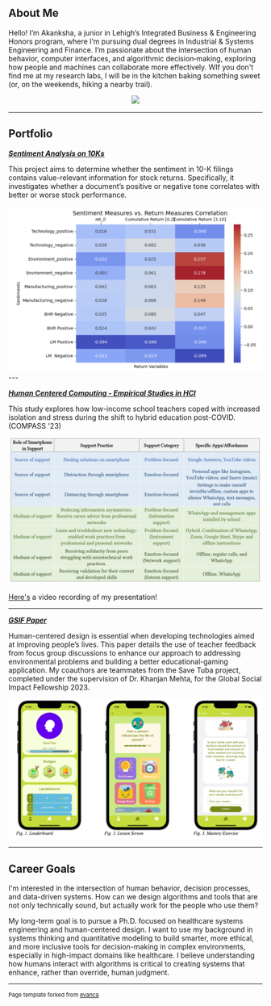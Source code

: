 ## About Me

Hello! I’m Akanksha, a junior in Lehigh’s Integrated Business & Engineering Honors program, where I’m pursuing dual degrees in Industrial & Systems Engineering and Finance. I’m passionate about the intersection of human behavior, computer interfaces, and algorithmic decision‐making, exploring how people and machines can collaborate more effectively. WIf you don't find me at my research labs, I will be in the kitchen baking something sweet (or, on the weekends, hiking a nearby trail).

<!-- Upload your own photo and change the path -->

<p style="text-align:center;">
  <img class="img-circle" src="https://github.com/akankshagavade/akankshagavade.github.io/raw/master/images/gsif.png" width="50%">
</p>

---

## Portfolio

<!-- You can link to other websites, PDFs in this repo, and other pages in this repo -->

_**[Sentiment Analysis on 10Ks](images/report.md)**_

This project aims to determine whether the sentiment in 10-K filings contains value-relevant information for stock returns. Specifically, it investigates whether a document’s positive or negative tone correlates with better or worse stock performance. 

<img src="images/rep_ss.png?raw=true"/>
---

_**[Human Centered Computing - Empirical Studies in HCI](images/COMPASS2023.pdf)**_

This study explores how low-income school teachers coped with increased isolation and stress during the shift to hybrid education post-COVID. (COMPASS '23)

<img src="images/sup_ss.png?raw=true"/>

<a href="https://drive.google.com/file/d/1fo6dtNweKz-4T8g2KqJx-djAAHrB_ciz/view?usp=sharing ">Here's</a> a video recording of my presentation!



---

_**[GSIF Paper](images/GSIFpaper.pdf)**_

Human-centered design is essential when developing technologies aimed at improving people’s lives. This paper details the use of teacher feedback from focus group discussions to enhance our approach to addressing environmental problems and building a better educational-gaming application.  My coauthors are teammates from the Save Tuba project, completed under the supervision of Dr. Khanjan Mehta, for the Global Social Impact Fellowship 2023. 


<img src="images/app_ss.png?raw=true"/>

---

## Career Goals

I'm interested in the intersection of human behavior, decision processes, and data-driven systems. How can we design algorithms and tools that are not only technically sound, but actually work for the people who use them?

My long-term goal is to pursue a Ph.D. focused on healthcare systems engineering and human-centered design. I want to use my background in systems thinking and quantitative modeling to build smarter, more ethical, and more inclusive tools for decision-making in complex environments, especially in high-impact domains like healthcare. I believe understanding how humans interact with algorithms is critical to creating systems that enhance, rather than override, human judgment.



---
<p style="font-size:11px">Page template forked from <a href="https://github.com/evanca/quick-portfolio">evanca</a></p>
<!-- Remove above link if you don't want to attibute -->
